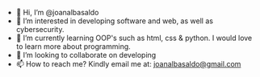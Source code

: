 - 👋 Hi, I’m @joanalbasaldo
- 👀 I’m interested in developing software and web, as well as cybersecurity.
- 🌱 I’m currently learning OOP's such as html, css & python. I would love to learn more about programming.
- 💞️ I’m looking to collaborate on developing 
- 📫 How to reach me? Kindly email me at: joanalbasaldo@gmail.com

<!---
joanalbasaldo/joanalbasaldo is a ✨ special ✨ repository because its `README.md` (this file) appears on your GitHub profile.
You can click the Preview link to take a look at your changes.
--->
